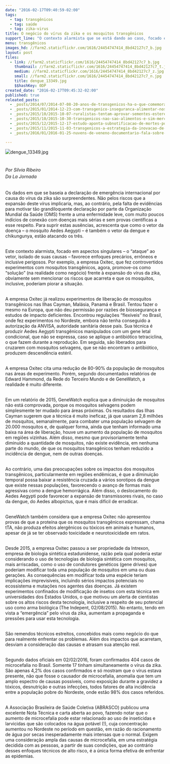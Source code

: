 ```yaml
---
date: "2016-02-17T09:40:59-02:00"
tags:
  - tag: transgênicos
  - tag: saúde
  - tag: zika-virus
title: O negócio do vírus da zika e os mosquitos transgênicos
support_line: "O contexto alarmista que se está dando ao caso, focado em aspectos singulares – o “ataque” ao vetor, isolado de suas causas – favorece enfoques precários, errôneos e inclusive perigosos."
menu: transgênicos
images_hd: //farm2.staticflickr.com/1616/24454747414_8bd42127c7_b.jpg
layout: post
files:
  - link: //farm2.staticflickr.com/1616/24454747414_8bd42127c7_b.jpg
    thumbnail: //farm2.staticflickr.com/1616/24454747414_8bd42127c7_t.jpg
    medium: //farm2.staticflickr.com/1616/24454747414_8bd42127c7_z.jpg
    small: //farm2.staticflickr.com/1616/24454747414_8bd42127c7_n.jpg
    title: dengue_13349.jpg
    $$hashKey: 0DP
created_date: "2016-02-17T09:45:32-02:00"
published: true
releated_posts:
  - _posts/2014/07/2014-07-08-20-anos-de-transgenicos-ha-o-que-comemorar.md
  - _posts/2015/01/2014-12-23-com-transgenico-inseguranca-alimentar-nos-eua-aumentou-em-57.md
  - _posts/2015/10/2015-10-07-ruralistas-tentam-aprovar-sementes-estereis.md
  - _posts/2015/10/2015-10-30-transgenicos-nao-sao-alimentos-e-sim-mercadorias-aponta-medico-argentino.md
  - _posts/2015/12/2015-12-17-estudo-aponta-subnotificacao-de-mortes-por-agrotoxicos.md
  - _posts/2015/11/2015-11-03-transgenicos-a-estrategia-da-inovacao-de-exterminadores-e-traidores.md
  - _posts/2016/01/2016-01-25-nuvens-de-veneno-documentario-fala-sobre-problematica-do-uso-de-agrotoxicos.md

---
```

<p style="line-height: 20.8px;"><img alt="dengue_13349.jpg" src="//farm2.staticflickr.com/1616/24454747414_8bd42127c7_b.jpg" /></p>

<p style="line-height: 20.8px;"><br />
<em>Por Silvia Ribeiro<br />
Da&nbsp;La Jornada</em></p>

<p><br />
Os dados em que se baseia a declara&ccedil;&atilde;o de emerg&ecirc;ncia internacional por causa do v&iacute;rus da zika s&atilde;o surpreendentes. N&atilde;o pelos riscos que a expans&atilde;o deste v&iacute;rus implicaria, mas, ao contr&aacute;rio, pela falta de evid&ecirc;ncias para motivar t&atilde;o grandiloquente declara&ccedil;&atilde;o por parte da Organiza&ccedil;&atilde;o Mundial da Sa&uacute;de (OMS) frente a uma enfermidade leve, com muito poucos ind&iacute;cios de conex&atilde;o com doen&ccedil;as mais s&eacute;rias e sem provas cient&iacute;ficas a esse respeito. Para suprir estas aus&ecirc;ncias, acrescenta que como o vetor da doen&ccedil;a &ndash; o mosquito Aedes Aegypti &ndash; &eacute; tamb&eacute;m o vetor da dengue e chikungunya, est&atilde;o atacando os tr&ecirc;s.</p>

<p><br />
Este contexto alarmista, focado em aspectos singulares &ndash; o &ldquo;ataque&rdquo; ao vetor, isolado de suas causas &ndash; favorece enfoques prec&aacute;rios, err&ocirc;neos e inclusive perigosos. Por exemplo, a empresa Oxitec, que fez controvertidos experimentos com mosquitos transg&ecirc;nicos, agora, promove-os como &ldquo;solu&ccedil;&atilde;o&rdquo; (na realidade como neg&oacute;cio) frente &agrave; expans&atilde;o do v&iacute;rus da zika, obviamente sem mencionar os riscos que acarreta e que os mosquitos, inclusive, poderiam piorar a situa&ccedil;&atilde;o.</p>

<p><br />
A empresa Oxitec j&aacute; realizou experimentos de libera&ccedil;&atilde;o de mosquitos transg&ecirc;nicos nas Ilhas Cayman, Mal&aacute;sia, Panam&aacute; e Brasil. Tentou fazer o mesmo na Europa, que n&atilde;o deu permiss&atilde;o por raz&otilde;es de biosseguran&ccedil;a e estudos de impacto deficientes. Encontrou regula&ccedil;&otilde;es &ldquo;flex&iacute;veis&rdquo; no Brasil, onde fez experimentos no Nordeste, embora n&atilde;o tenha conseguido a autoriza&ccedil;&atilde;o da ANVISA, autoridade sanit&aacute;ria desse pa&iacute;s. Sua t&eacute;cnica &eacute; produzir Aedes Aegypti transg&ecirc;nicos manipulados com um gene letal condicional, que n&atilde;o se expressa, caso se aplique o antibi&oacute;tico tetraciclina, o que fazem durante a reprodu&ccedil;&atilde;o. Em seguida, s&atilde;o liberados para cruzarem com mosquitos selvagens, que se n&atilde;o encontram o antibi&oacute;tico, produzem descend&ecirc;ncia est&eacute;ril.</p>

<p><br />
A empresa Oxitec cita uma redu&ccedil;&atilde;o de 80-90% da popula&ccedil;&atilde;o de mosquitos nas &aacute;reas de experimento. Por&eacute;m, segundo documentados relat&oacute;rios de Edward Hammond, da Rede do Terceiro Mundo e de GeneWatch, a realidade &eacute; muito diferente.</p>

<p><br />
Em um relat&oacute;rio de 2015, GeneWatch explica que a diminui&ccedil;&atilde;o de mosquitos n&atilde;o est&aacute; comprovada, porque os mosquitos selvagens podem simplesmente ter mudado para &aacute;reas pr&oacute;ximas. Os resultados das Ilhas Cayman sugerem que a t&eacute;cnica &eacute; muito ineficaz, j&aacute; que usaram 2,8 milh&otilde;es de mosquitos, semanalmente, para combater uma popula&ccedil;&atilde;o selvagem de 20.000 mosquitos e, de qualquer forma, ainda que tenham informado uma baixa na &aacute;rea de libera&ccedil;&atilde;o, houve um aumento da popula&ccedil;&atilde;o de mosquitos em regi&otilde;es vizinhas. Al&eacute;m disso, mesmo que provisoriamente tenha diminu&iacute;do a quantidade de mosquitos, n&atilde;o existe evid&ecirc;ncia, em nenhuma parte do mundo, de que os mosquitos transg&ecirc;nicos tenham reduzido a incid&ecirc;ncia de dengue, nem de outras doen&ccedil;as.</p>

<p><br />
Ao contr&aacute;rio, uma das preocupa&ccedil;&otilde;es sobre os impactos dos mosquitos transg&ecirc;nicos, particularmente em regi&otilde;es end&ecirc;micas, &eacute; que a diminui&ccedil;&atilde;o temporal possa baixar a resist&ecirc;ncia cruzada a v&aacute;rios sorotipos da dengue que existe nessas popula&ccedil;&otilde;es, favorecendo o avan&ccedil;o de formas mais agressivas como a dengue hemorr&aacute;gica. Al&eacute;m disso, o deslocamento do Aedes Aegypti pode favorecer a expans&atilde;o de transmissores rivais, no caso da dengue, do Aedes albopictus, que &eacute; mais dif&iacute;cil de erradicar.</p>

<p><br />
GeneWatch tamb&eacute;m considera que a empresa Oxitec n&atilde;o apresentou provas de que a prote&iacute;na que os mosquitos transg&ecirc;nicos expressam, chama tTA, n&atilde;o produza efeitos alerg&ecirc;nicos ou t&oacute;xicos em animais e humanos, apesar de j&aacute; se ter observado toxicidade e neurotoxicidade em ratos.</p>

<p><br />
Desde 2015, a empresa Oxitec passou a ser propriedade da Intrexon, empresa de biologia sint&eacute;tica estadunidense, raz&atilde;o pela qual poderia estar considerando o uso de tecnologias de biologia sint&eacute;tica com mosquitos, mais arriscadas, como o uso de condutores gen&eacute;ticos (gene drives) que poderiam modificar toda uma popula&ccedil;&atilde;o de mosquitos em uma ou duas gera&ccedil;&otilde;es. As consequ&ecirc;ncias em modificar toda uma esp&eacute;cie teriam implica&ccedil;&otilde;es imprevis&iacute;veis, incluindo s&eacute;rios impactos potenciais no ecossistema e muta&ccedil;&otilde;es nos agentes das doen&ccedil;as. J&aacute; existem experimentos confinados de modifica&ccedil;&atilde;o de insetos com esta t&eacute;cnica em universidades dos Estados Unidos, o que motivou um alerta de cientistas sobre os altos riscos desta tecnologia, inclusive a respeito de seu potencial uso como arma biol&oacute;gica (The Indepent, 02/08/2015). No entanto, tendo em vista a &ldquo;emerg&ecirc;ncia&rdquo; pelo v&iacute;rus da zika, aumentam a propaganda e press&otilde;es para usar esta tecnologia.</p>

<p><br />
S&atilde;o remendos t&eacute;cnicos estreitos, concebidos mais como neg&oacute;cio do que para realmente enfrentar os problemas. Al&eacute;m dos impactos que acarretam, desviam a considera&ccedil;&atilde;o das causas e atrasam sua aten&ccedil;&atilde;o real.</p>

<p><br />
Segundo dados oficiais em 02/02/2016, foram confirmados 404 casos de microcefalia no Brasil. Somente 17 tinham simultaneamente o v&iacute;rus da zika. S&atilde;o apenas 4,2% dos casos confirmados e s&oacute; mostram que o v&iacute;rus estava presente, n&atilde;o que fosse o causador de microcefalia, anomalia que tem um amplo espectro de causas poss&iacute;veis, como exposi&ccedil;&atilde;o durante a gravidez a t&oacute;xicos, desnutri&ccedil;&atilde;o e outras infec&ccedil;&otilde;es, todos fatores de alta incid&ecirc;ncia entre a popula&ccedil;&atilde;o pobre do Nordeste, onde est&atilde;o 98% dos casos referidos.</p>

<p><br />
A Associa&ccedil;&atilde;o Brasileira de Sa&uacute;de Coletiva (ABRASCO) publicou uma excelente Nota T&eacute;cnica e carta aberta ao povo, fazendo notar que o aumento de microcefalia pode estar relacionado ao uso de inseticidas e larvicidas que s&atilde;o colocados na &aacute;gua pot&aacute;vel (!), cuja concentra&ccedil;&atilde;o aumentou no Nordeste no per&iacute;odo em quest&atilde;o, em raz&atilde;o do racionamento de &aacute;gua por secas inesperadamente mais intensas que o normal. Exigem uma considera&ccedil;&atilde;o ampla das causas de microcefalia, em uma estrat&eacute;gia decidida com as pessoas, a partir de suas condi&ccedil;&otilde;es, que ao contr&aacute;rio desses enfoques t&eacute;cnicos de alto risco, &eacute; a &uacute;nica forma efetiva de enfrentar as epidemias.</p>
